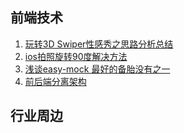 ## 前端技术

1. [玩转3D Swiper性感秀之思路分析总结](https://juejin.im/post/5bde501e518825171b2d835b)
2. [ios拍照旋转90度解决方法](https://www.kelen.cc/posts/5be15f4e2c180742a404fd73)
3. [浅谈easy-mock 最好的备胎没有之一](https://blog.csdn.net/weixin_43254766/article/details/83758660)
4. [前后端分离架构](https://mp.weixin.qq.com/s/7B6yKO0Uw0bhjCtL75kSbA)

## 行业周边

